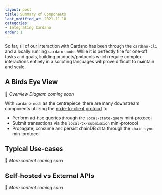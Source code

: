 ```yaml
---
layout: post
title: Summary of Components 
last_modified_at: 2021-11-18
categories:
- Integrating Cardano
order: 1
---
```


So far, all of our interaction with Cardano has been through the `cardano-cli` and a locally running `cardano-node`. While it is perfectly fine for one-off tasks and goals, building products/protocols which require complex interactions entirely in a scripting languages will prove difficult to maintain and scale. 

## A Birds Eye View

🚧 _Overview Diagram coming soon_

With `cardano-node` as the centrepiece, there are many downstream components utilising the [node-to-client protocol](https://docs.cardano.org/explore-cardano/cardano-network/networking-protocol#node-to-clientipcoverview) to 
 - Perform ad-hoc queries through the `local-state-query` mini-protocol
 - Submit transactions via the `local-tx-submission` mini-protocol 
 - Propagate, consume and persist chainDB data through the `chain-sync` mini-protocol

 ## Typical Use-cases
 🚧 _More content coming soon_

 ## Self-hosted vs External APIs
🚧 _More content coming soon_
